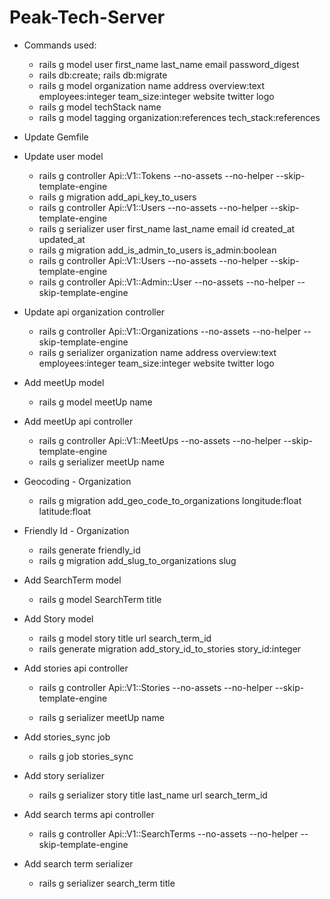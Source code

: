 # Peak-Tech-Server

* Commands used:
  - rails g model user first_name last_name email password_digest
  - rails db:create; rails db:migrate
  - rails g model organization name address overview:text employees:integer team_size:integer website twitter logo
  - rails g model techStack name  
  - rails g model tagging organization:references tech_stack:references

* Update Gemfile
* Update user model

  - rails g controller Api::V1::Tokens --no-assets --no-helper --skip-template-engine
  - rails g migration add_api_key_to_users
  - rails g controller Api::V1::Users --no-assets --no-helper --skip-template-engine
  - rails g serializer user first_name last_name email id created_at updated_at
  - rails g migration add_is_admin_to_users is_admin:boolean
  - rails g controller Api::V1::Users --no-assets --no-helper --skip-template-engine
  - rails g controller Api::V1::Admin::User --no-assets --no-helper --skip-template-engine

* Update api organization controller
  - rails g controller Api::V1::Organizations --no-assets --no-helper --skip-template-engine
  - rails g serializer organization name address overview:text employees:integer team_size:integer website twitter logo

* Add meetUp model
   - rails g model meetUp name
* Add meetUp api controller
   - rails g controller Api::V1::MeetUps --no-assets --no-helper --skip-template-engine
   - rails g serializer meetUp name

* Geocoding - Organization
  - rails g migration add_geo_code_to_organizations longitude:float latitude:float

* Friendly Id - Organization
  - rails generate friendly_id
  - rails g migration add_slug_to_organizations slug

* Add SearchTerm model
   - rails g model SearchTerm title
* Add Story model
   - rails g model story title url search_term_id
   - rails generate migration add_story_id_to_stories story_id:integer

* Add stories api controller
   - rails g controller Api::V1::Stories --no-assets --no-helper --skip-template-engine

   - rails g serializer meetUp name


* Add stories_sync job
  - rails g job stories_sync

* Add story serializer
  - rails g serializer story title last_name url search_term_id

* Add search terms api controller
   - rails g controller Api::V1::SearchTerms --no-assets --no-helper --skip-template-engine


* Add search term  serializer
  - rails g serializer search_term title
